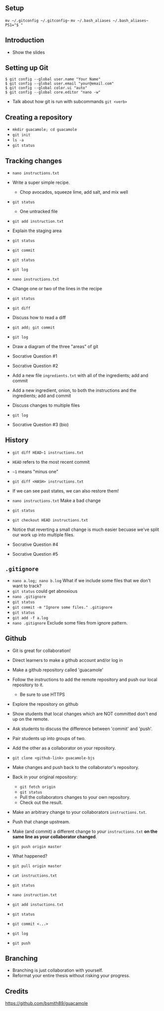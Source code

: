 ## Setup ##

`mv ~/.gitconfig ~/.gitconfig~`
`mv ~/.bash_aliases ~/.bash_aliases~`
`PS1="$ "`

## Introduction ##

-   Show the slides

## Setting up Git ##

```
$ git config --global user.name "Your Name"
$ git config --global user.email "your@email.com"
$ git config --global color.ui "auto"
$ git config --global core.editor "nano -w"
```
-   Talk about how git is run with subcommands `git <verb>`

## Creating a repository ##

-   `mkdir guacamole; cd guacamole`
-   `git init`
-   `ls -a`
-   `git status`

## Tracking changes ##

-   `nano instructions.txt`
-   Write a super simple recipe.
    -   Chop avocados, squeeze lime, add salt, and mix well
-   `git status`
    -   One untracked file
-   `git add instruction.txt`
-   Explain the staging area
-   `git status`
-   `git commit`
-   `git status`
-   `git log`

-   `nano instructions.txt`
-   Change one or two of the lines in the recipe
-   `git status`
-   `git diff`
-   Discuss how to read a diff
-   `git add; git commit`
-   `git log`
-   Draw a diagram of the three "areas" of git

-   Socrative Question #1
-   Socrative Question #2

-   Add a new file `ingredients.txt` with all of the ingredients; add and commit
-   Add a new ingredient, onion, to both the instructions and the ingredients;
    add and commit
-   Discuss changes to multiple files

-   `git log`

-   Socrative Question #3 (bio)


## History ##


-   `git diff HEAD~1 instructions.txt`
-   `HEAD` refers to the most recent commit
-   `~1` means "minus one"
-   `git diff <HASH> instructions.txt`

-   If we can see past states, we can also restore them!
-   `nano instructions.txt` Make a bad change
-   `git status`
-   `git checkout HEAD instructions.txt`
-   Notice that reverting a small change is much easier becuase we've split
    our work up into multiple files.

-   Socrative Question #4
-   Socrative Question #5

## `.gitignore` ##

-   `nano a.log; nano b.log`
    What if we include some files that we don't want to track?
-   `git status` could get abnoxious
-   `nano .gitignore`
-   `git status`
-   `git commit -m "Ignore some files." .gitignore`
-   `git status`
-   `git add -f a.log`
-   `nano .gitignore` Exclude some files from ignore pattern.


## Github ##

-   Git is great for collaboration!
-   Direct learners to make a github account and/or log in
-   Make a github repository called 'guacamole'
-   Follow the instructions to add the remote repository and push our
    local repository to it.
    -   Be sure to use HTTPS
-   Explore the repository on github
-   Show students that local changes which are NOT committed don't end up
    on the remote.
-   Ask students to discuss the difference between 'commit' and 'push'.

-   Pair students up into groups of two.
-   Add the other as a collaborator on your repository.
-   `git clone <github-link> guacamole-bjs`
-   Make changes and push back to the collaborator's repository.

-   Back in your original repository:
    -   `git fetch origin`
    -   `git status`
    -   Pull the collaborators changes to your own repository.
    -   Check out the result.

-   Make an arbitrary change to your collaborators `instructions.txt`.
-   Push that change upstream.
-   Make (and commit) a different change to _your_ `instructions.txt` **on the same
    line as your collaborator changed**.
-   `git push origin master`
-   What happened?
-   `git pull origin master`
-   `cat instructions.txt`
-   `git status`
-   `nano instruction.txt`
-   `git add instuctions.txt`
-   `git status`
-   `git commit <...>`
-   `git log`
-   `git push`


## Branching ##


-   Branching is just collaboration with yourself.
-   Reformat your entire thesis without risking your progress.

## Credits

<https://github.com/bsmith89/guacamole>
